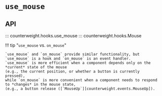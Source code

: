 # `use_mouse`

## API

::: counterweight.hooks.use_mouse
::: counterweight.hooks.Mouse

!!! tip "`use_mouse` vs. `on_mouse`"

    `use_mouse` and `on_mouse` provide similar functionality, but `use_mouse` is a hook and `on_mouse` is an event handler.
    `use_mouse` is more efficient when a component depends only on the *current* state of the mouse
    (e.g., the current position, or whether a button is currently pressed),
    while `on_mouse` is more convenient when a component needs to respond to *changes* in the mouse state,
    (e.g., a button release ([`MouseUp`][counterweight.events.MouseUp]).
